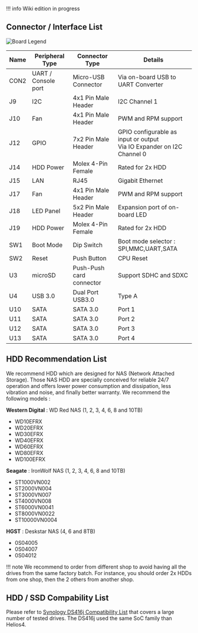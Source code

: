 !!! info
    Wiki edition in progress

## Connector / Interface List

![Board Legend](/img/hardware/board_legend.png)

Name |Peripheral Type|Connector Type|Details
-----|---------------|--------------|-------
CON2|UART / Console port|Micro-USB Connector|Via on-board USB to UART Converter
J9|I2C|4x1 Pin Male Header|I2C Channel 1
J10|Fan|4x1 Pin Male Header|PWM and RPM support
J12|GPIO|7x2 Pin Male Header|GPIO configurable as input or output<br>Via IO Expander on I2C Channel 0
J14|HDD Power|Molex 4-Pin Female|Rated for 2x HDD
J15|LAN|RJ45|Gigabit Ethernet
J17|Fan|4x1 Pin Male Header|PWM and RPM support
J18|LED Panel|5x2 Pin Male Header|Expansion port of on-board LED
J19|HDD Power|Molex 4-Pin Female|Rated for 2x HDD
SW1|Boot Mode|Dip Switch|Boot mode selector : SPI,MMC,UART,SATA
SW2|Reset|Push Button|CPU Reset
U3|microSD|Push-Push card connector|Support SDHC and SDXC
U4|USB 3.0|Dual Port USB3.0|Type A
U10|SATA|SATA 3.0|Port 1
U11|SATA|SATA 3.0|Port 2
U12|SATA|SATA 3.0|Port 3
U13|SATA|SATA 3.0|Port 4



## HDD Recommendation List

We recommend HDD which are designed for NAS (Network Attached Storage). Those NAS HDD are specially conceived for reliable 24/7 operation and offers lower power consumption and dissipation, less vibration and noise, and finally better warranty. We recommend the following models :

**Western Digital** : WD Red NAS (1, 2, 3, 4, 6, 8 and 10TB)

- WD10EFRX
- WD20EFRX
- WD30EFRX
- WD40EFRX
- WD60EFRX
- WD80EFRX
- WD100EFRX

**Seagate** : IronWolf NAS (1, 2, 3, 4, 6, 8 and 10TB)

- ST1000VN002
- ST2000VN004
- ST3000VN007
- ST4000VN008
- ST6000VN0041
- ST8000VN0022
- ST10000VN0004

**HGST** : Deskstar NAS (4, 6 and 8TB)

- 0S04005
- 0S04007
- 0S04012

!!! note
    We recommend to order from different shop to avoid having all the drives from the same factory batch. For instance, you should order 2x HDDs from one shop, then the 2 others from another shop.

## HDD / SSD Compability List

Please refer to [Synology DS416j Compatibility List](https://www.synology.com/en-global/compatibility?search_by=products&model=DS416j&category=hdds&p=1) that covers a large number of tested drives. The DS416j used the same SoC family than Helios4.

